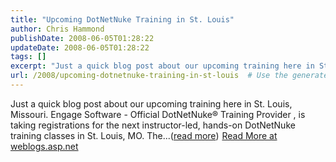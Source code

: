 ```yaml
---
title: "Upcoming DotNetNuke Training in St. Louis"
author: Chris Hammond
publishDate: 2008-06-05T01:28:22
updateDate: 2008-06-05T01:28:22
tags: []
excerpt: "Just a quick blog post about our upcoming training here in St. Louis, Missouri. Engage Software - Official DotNetNuke® Training Provider , is taking registrations for the next instructor-led, hands-on DotNetNuke training classes in St. Louis, MO. The...(read more)"
url: /2008/upcoming-dotnetnuke-training-in-st-louis  # Use the generated URL with year
---
```

Just a quick blog post about our upcoming training here in St. Louis, Missouri. Engage Software - Official DotNetNuke® Training Provider , is taking registrations for the next instructor-led, hands-on DotNetNuke training classes in St. Louis, MO. The...(<a href="https://weblogs.asp.net/christoc/archive/2008/06/04/upcoming-dotnetnuke-training-in-st-louis.aspx">read more</a>)<img src="https://weblogs.asp.net/aggbug.aspx?PostID=6248244" width="1" height="1"> <a href="https://weblogs.asp.net/christoc/archive/2008/06/04/upcoming-dotnetnuke-training-in-st-louis.aspx">Read More at weblogs.asp.net</a>
